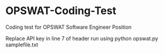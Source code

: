 # OPSWAT-Coding-Test
 Coding test for OPSWAT Software Engineer Position
 
 Replace API key in line 7 of header
 run using python opswat.py samplefile.txt
